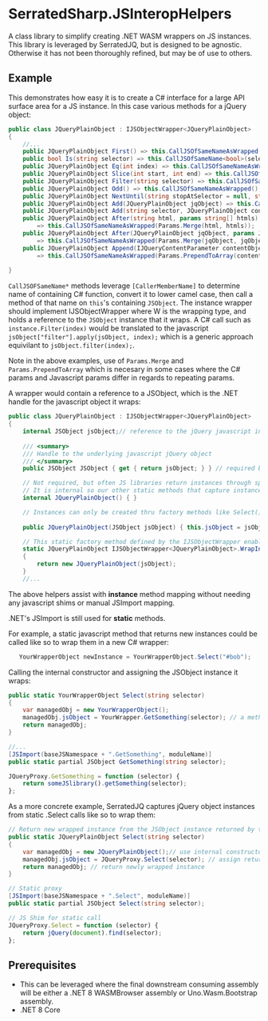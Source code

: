 
# SerratedSharp.JSInteropHelpers

A class library to simplify creating .NET WASM wrappers on JS instances.  This library is leveraged by SerratedJQ, but is designed to be agnostic.  Otherwise it has not been thoroughly refined, but may be of use to others.

## Example

This demonstrates how easy it is to create a C# interface for a large API surface area for a JS instance. In this case various methods for a jQuery object:

```C#
public class JQueryPlainObject : IJSObjectWrapper<JQueryPlainObject>
{
    //...
    public JQueryPlainObject First() => this.CallJSOfSameNameAsWrapped();
    public bool Is(string selector) => this.CallJSOfSameName<bool>(selector);
    public JQueryPlainObject Eq(int index) => this.CallJSOfSameNameAsWrapped(index);
    public JQueryPlainObject Slice(int start, int end) => this.CallJSOfSameNameAsWrapped(start, end);
    public JQueryPlainObject Filter(string selector) => this.CallJSOfSameNameAsWrapped(selector);        
    public JQueryPlainObject Odd() => this.CallJSOfSameNameAsWrapped();
    public JQueryPlainObject NextUntil(string stopAtSelector = null, string filterResultsSelector = null)
    public JQueryPlainObject Add(JQueryPlainObject jqObject) => this.CallJSOfSameNameAsWrapped(jqObject);
    public JQueryPlainObject Add(string selector, JQueryPlainObject context) => this.CallJSOfSameNameAsWrapped(selector, context);
    public JQueryPlainObject After(string html, params string[] htmls) 
        => this.CallJSOfSameNameAsWrapped(Params.Merge(html, htmls));
    public JQueryPlainObject After(JQueryPlainObject jqObject, params JQueryPlainObject[] jqObjects) 
        => this.CallJSOfSameNameAsWrapped(Params.Merge(jqObject, jqObjects));
    public JQueryPlainObject Append(IJQueryContentParameter contentObject, params IJQueryContentParameter[] contentObjects) 
        => this.CallJSOfSameNameAsWrapped(Params.PrependToArray(contentObject, ref contentObjects));
    
}
```

`CallJSOFSameName*` methods leverage `[CallerMemberName]` to determine name of containing C# function, convert it to lower camel case, then call a method of that name on `this`'s containing `JSObject`.  The instance wrapper should implement IJSObjectWrapper<W> where W is the wrapping type, and holds a reference to the `JSObject` instance that it wraps. A C# call such as `instance.Filter(index)` would be translated to the javascript `jsObject["filter"].apply(jsObject, index);` which is a generic approach equivilant to `jsObject.filter(index);`.

Note in the above examples, use of `Params.Merge` and `Params.PrependToArray` which is necesary in some cases where the C# params and Javascript params differ in regards to repeating params.

A wrapper would contain a reference to a JSObject, which is the .NET handle for the javascript object it wraps:

```C#
public class JQueryPlainObject : IJSObjectWrapper<JQueryPlainObject>
{
    internal JSObject jsObject;// reference to the jQuery javascript interop object
    
    /// <summary>
    /// Handle to the underlying javascript jQuery object
    /// </summary>
    public JSObject JSObject { get { return jsObject; } } // required by IJSObjectWrapper and is the handle used by CallJSofSameName* methods

    // Not required, but often JS libraries return instances through specific static calls(not shown), and therefore we do not provide a public default constructor.
    // It is internal so our other static methods that capture instance to be wrapped can call this constructor.
    internal JQueryPlainObject() { }

    // Instances can only be created thru factory methods like Select()/ParseHtml() or .WrapInstance() used when an interop *AsWrapped call returns a new JSObject.
    
    public JQueryPlainObject(JSObject jsObject) { this.jsObject = jsObject; }

    // This static factory method defined by the IJSObjectWrapper enables generic code such as CallJSOfSameNameAsWrapped to automatically wrap JSObjects
    static JQueryPlainObject IJSObjectWrapper<JQueryPlainObject>.WrapInstance(JSObject jsObject)
    {
        return new JQueryPlainObject(jsObject);
    }
    //...
```

The above helpers assist with **instance** method mapping without needing any javascript shims or manual JSImport mapping.

.NET's JSImport is still used for **static** methods.

For example, a static javascript method that returns new instances could be called like so to wrap them in a new C# wrapper:

```C#
   YourWrapperObject newInstance = YourWrapperObject.Select("#bob");
```

Calling the internal constructor and assigning the JSObject instance it wraps:
```C#
public static YourWrapperObject Select(string selector)
{
    var managedObj = new YourWrapperObject();
    managedObj.jsObject = YourWrapper.GetSomething(selector); // a method that returns an instance of the JS type you're wrapping
    return managedObj;
}

//...
[JSImport(baseJSNamespace + ".GetSomething", moduleName)]
public static partial JSObject GetSomething(string selector);
```

```js
JQueryProxy.GetSomething = function (selector) {
    return someJSlibrary().getSomething(selector);
};
```

As a more concrete example, SerratedJQ captures jQuery object instances from static .Select calls like so to wrap them:

```C#
// Return new wrapped instance from the JSObject instance returned by the static JQueryProxy.Select
public static JQueryPlainObject Select(string selector)
{
    var managedObj = new JQueryPlainObject();// use internal constructor
    managedObj.jsObject = JQueryProxy.Select(selector); // assign returned JS object reference to its jsObject field
    return managedObj; // return newly wrapped instance
}
```

```C#
// Static proxy
[JSImport(baseJSNamespace + ".Select", moduleName)]
public static partial JSObject Select(string selector);
```

```js
// JS Shim for static call
JQueryProxy.Select = function (selector) {
    return jQuery(document).find(selector);
};
```


## Prerequisites  
- This can be leveraged where the final downstream consuming assembly will be either a .NET 8 WASMBrowser assembly or Uno.Wasm.Bootstrap assembly.
- .NET 8 Core

